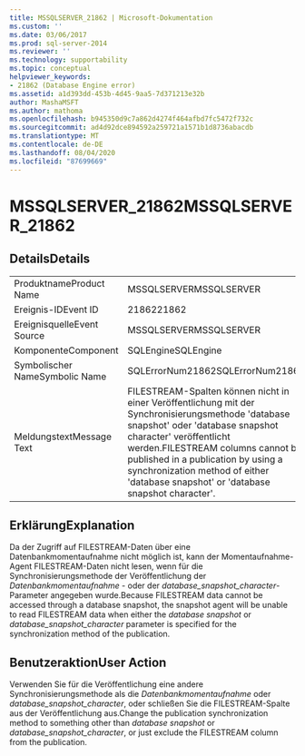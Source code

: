```yaml
---
title: MSSQLSERVER_21862 | Microsoft-Dokumentation
ms.custom: ''
ms.date: 03/06/2017
ms.prod: sql-server-2014
ms.reviewer: ''
ms.technology: supportability
ms.topic: conceptual
helpviewer_keywords:
- 21862 (Database Engine error)
ms.assetid: a1d393dd-453b-4d45-9aa5-7d371213e32b
author: MashaMSFT
ms.author: mathoma
ms.openlocfilehash: b945350d9c7a862d4274f464afbd7fc5472f732c
ms.sourcegitcommit: ad4d92dce894592a259721a1571b1d8736abacdb
ms.translationtype: MT
ms.contentlocale: de-DE
ms.lasthandoff: 08/04/2020
ms.locfileid: "87699669"
---
```

# <a name="mssqlserver_21862"></a><span data-ttu-id="8af06-102">MSSQLSERVER_21862</span><span class="sxs-lookup"><span data-stu-id="8af06-102">MSSQLSERVER_21862</span></span>
    
## <a name="details"></a><span data-ttu-id="8af06-103">Details</span><span class="sxs-lookup"><span data-stu-id="8af06-103">Details</span></span>  
  
|||  
|-|-|  
|<span data-ttu-id="8af06-104">Produktname</span><span class="sxs-lookup"><span data-stu-id="8af06-104">Product Name</span></span>|<span data-ttu-id="8af06-105">MSSQLSERVER</span><span class="sxs-lookup"><span data-stu-id="8af06-105">MSSQLSERVER</span></span>|  
|<span data-ttu-id="8af06-106">Ereignis-ID</span><span class="sxs-lookup"><span data-stu-id="8af06-106">Event ID</span></span>|<span data-ttu-id="8af06-107">21862</span><span class="sxs-lookup"><span data-stu-id="8af06-107">21862</span></span>|  
|<span data-ttu-id="8af06-108">Ereignisquelle</span><span class="sxs-lookup"><span data-stu-id="8af06-108">Event Source</span></span>|<span data-ttu-id="8af06-109">MSSQLSERVER</span><span class="sxs-lookup"><span data-stu-id="8af06-109">MSSQLSERVER</span></span>|  
|<span data-ttu-id="8af06-110">Komponente</span><span class="sxs-lookup"><span data-stu-id="8af06-110">Component</span></span>|<span data-ttu-id="8af06-111">SQLEngine</span><span class="sxs-lookup"><span data-stu-id="8af06-111">SQLEngine</span></span>|  
|<span data-ttu-id="8af06-112">Symbolischer Name</span><span class="sxs-lookup"><span data-stu-id="8af06-112">Symbolic Name</span></span>|<span data-ttu-id="8af06-113">SQLErrorNum21862</span><span class="sxs-lookup"><span data-stu-id="8af06-113">SQLErrorNum21862</span></span>|  
|<span data-ttu-id="8af06-114">Meldungstext</span><span class="sxs-lookup"><span data-stu-id="8af06-114">Message Text</span></span>|<span data-ttu-id="8af06-115">FILESTREAM-Spalten können nicht in einer Veröffentlichung mit der Synchronisierungsmethode 'database snapshot' oder 'database snapshot character' veröffentlicht werden.</span><span class="sxs-lookup"><span data-stu-id="8af06-115">FILESTREAM columns cannot be published in a publication by using a synchronization method of either 'database snapshot' or 'database snapshot character'.</span></span>|  
  
## <a name="explanation"></a><span data-ttu-id="8af06-116">Erklärung</span><span class="sxs-lookup"><span data-stu-id="8af06-116">Explanation</span></span>  
 <span data-ttu-id="8af06-117">Da der Zugriff auf FILESTREAM-Daten über eine Datenbankmomentaufnahme nicht möglich ist, kann der Momentaufnahme-Agent FILESTREAM-Daten nicht lesen, wenn für die Synchronisierungsmethode der Veröffentlichung der *Datenbankmomentaufnahme* - oder der *database_snapshot_character*-Parameter angegeben wurde.</span><span class="sxs-lookup"><span data-stu-id="8af06-117">Because FILESTREAM data cannot be accessed through a database snapshot, the snapshot agent will be unable to read FILESTREAM data when either the *database snapshot* or *database_snapshot_character* parameter is specified for the synchronization method of the publication.</span></span>  
  
## <a name="user-action"></a><span data-ttu-id="8af06-118">Benutzeraktion</span><span class="sxs-lookup"><span data-stu-id="8af06-118">User Action</span></span>  
 <span data-ttu-id="8af06-119">Verwenden Sie für die Veröffentlichung eine andere Synchronisierungsmethode als die *Datenbankmomentaufnahme* oder *database_snapshot_character*, oder schließen Sie die FILESTREAM-Spalte aus der Veröffentlichung aus.</span><span class="sxs-lookup"><span data-stu-id="8af06-119">Change the publication synchronization method to something other than *database snapshot* or *database_snapshot_character*, or just exclude the FILESTREAM column from the publication.</span></span>  
  
  
